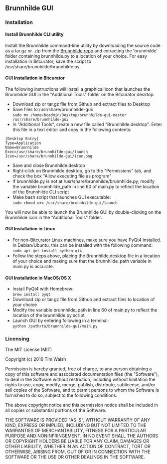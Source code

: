 ## Brunnhilde GUI  

### Installation  

#### Install Brunnhilde CLI utility  

Install the Brunnhilde command-line utility by downloading the source code as a tar.gz or .zip from the [Brunnhilde repo](http://github.com/timothyryanwalsh/brunnhilde) and extracting the 'brunnhilde' folder containing brunnhilde.py to a location of your choice. For easy installation in Bitcurator, save the script to /usr/share/brunnhilde/brunnhilde.py.  

#### GUI Installation in Bitcurator  

The following instructions will install a graphical icon that launches the Brunnhilde GUI in the "Additional Tools" folder on the Bitcurator desktop.  

* Download zip or tar.gz file from Github and extract files to Desktop  
* Save files to /usr/share/brunnhilde-gui:  
`sudo mv /home/bcadmin/Desktop/brunnhilde-gui-master /usr/share/brunnhilde-gui`  
* In "Additional Tools", create a new file called "Brunnhilde.desktop". Enter this file in a text editor and copy in the following contents:  
```
[Desktop Entry]
Type=Application
Name=Brunnhilde
Exec=/usr/share/brunnhilde-gui/launch
Icon=/usr/share/brunnhilde-gui/icon.png
```  
* Save and close Brunnhilde.desktop  
* Right-click on Brunnhilde.desktop, go to the "Permissions" tab, and check the box "Allow executing file as program"  
* If brunnhilde.py is not at /usr/share/brunnhilde/brunnhilde.py, modify the variable brunnhilde_path in line 60 of main.py to reflect the location of the Brunnhilde CLI script  
* Make bash script that launches GUI executable:  
`sudo chmod u+x /usr/share/brunnhilde-gui/launch`

You will now be able to launch the Brunnhilde GUI by double-clicking on the Brunnhilde icon in the "Additional Tools" folder.  

#### GUI Installation in Linux

* For non-Bitcurator Linux machines, make sure you have PyQt4 installed. In Debian/Ubuntu, this can be installed with the following command:  
`sudo apt-get install python-qt4`  
* Follow the steps above, placing the Brunnhilde.desktop file in a location of your choice and making sure that the brunnhilde_path variable in main.py is accurate.  

#### GUI Installation in MacOS/OS X  

* Install PyQt4 with Homebrew:  
`brew install pyqt`  
* Download zip or tar.gz file from Github and extract files to location of your choice  
* Modify the variable brunnhilde_path in line 60 of main.py to reflect the location of the brunnhilde.py script  
* Launch GUI by entering following in a terminal:  
`python /path/to/brunnhilde-gui/main.py`  

### Licensing  

The MIT License (MIT)  

Copyright (c) 2016 Tim Walsh  

Permission is hereby granted, free of charge, to any person obtaining a copy of this software and associated documentation files (the "Software"), to deal in the Software without restriction, including without limitation the rights to use, copy, modify, merge, publish, distribute, sublicense, and/or sell copies of the Software, and to permit persons to whom the Software is furnished to do so, subject to the following conditions:  

The above copyright notice and this permission notice shall be included in all copies or substantial portions of the Software.  

THE SOFTWARE IS PROVIDED "AS IS", WITHOUT WARRANTY OF ANY KIND, EXPRESS OR IMPLIED, INCLUDING BUT NOT LIMITED TO THE WARRANTIES OF MERCHANTABILITY, FITNESS FOR A PARTICULAR PURPOSE AND NONINFRINGEMENT. IN NO EVENT SHALL THE AUTHORS OR COPYRIGHT HOLDERS BE LIABLE FOR ANY CLAIM, DAMAGES OR OTHER LIABILITY, WHETHER IN AN ACTION OF CONTRACT, TORT OR OTHERWISE, ARISING FROM, OUT OF OR IN CONNECTION WITH THE SOFTWARE OR THE USE OR OTHER DEALINGS IN THE SOFTWARE.  
